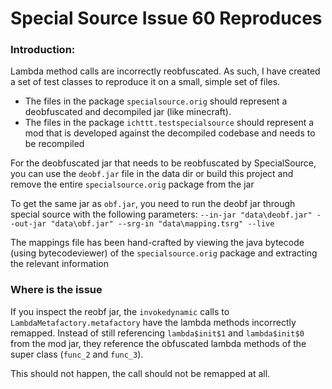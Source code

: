 # Special Source Issue 60 Reproduces

### Introduction:
Lambda method calls are incorrectly reobfuscated.
As such, I have created a set of test classes to reproduce it on a small, simple set of files.

- The files in the package `specialsource.orig` should represent a deobfuscated and decompiled jar (like minecraft).
- The files in the package `ichttt.testspecialsource` should represent a mod that is developed against the decompiled codebase and needs to be recompiled

For the deobfuscated jar that needs to be reobfuscated by SpecialSource, you can use the `deobf.jar` file in the data dir or build this project and remove the entire `specialsource.orig` package from the jar

To get the same jar as `obf.jar`, you need to run the deobf jar through special source with the following parameters: `--in-jar "data\deobf.jar" --out-jar "data\obf.jar" --srg-in "data\mapping.tsrg" --live`

The mappings file has been hand-crafted by viewing the java bytecode (using bytecodeviewer) of the `specialsource.orig` package and extracting the relevant information

### Where is the issue
If you inspect the reobf jar, the `invokedynamic` calls to `LambdaMetafactory.metafactory` have the lambda methods incorrectly remapped.
Instead of still referencing `lambda$init$1` and `lambda$init$0` from the mod jar, they reference the obfuscated lambda methods of the super class (`func_2` and `func_3`).

This should not happen, the call should not be remapped at all.